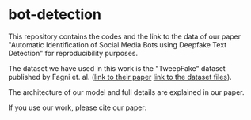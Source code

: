 # bot-detection

This repository contains the codes and the link to the data of our paper "Automatic Identification of Social Media Bots using Deepfake Text Detection" for reproducibility purposes.

The dataset we have used in this work is the "TweepFake" dataset published by Fagni et. al. ([link to their paper](https://journals.plos.org/plosone/article?id=10.1371/journal.pone.0251415) [link to the dataset files](https://www.kaggle.com/mtesconi/twitter-deep-fake-text)).

The architecture of our model and full details are explained in our paper.


If you use our work, please cite our paper:
